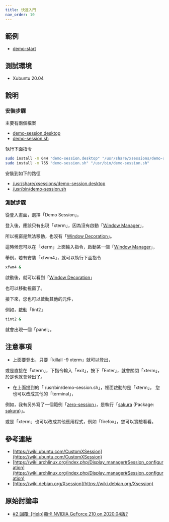```yaml
---
title: 快速入門
nav_order: 10
---
```



## 範例

* [demo-start](https://github.com/samwhelp/note-about-xsession/tree/gh-pages/_demo/xsession-concept/demo-start)


## 測試環境

* Xubuntu 20.04


## 說明


### 安裝步驟

主要有兩個檔案

* [demo-session.desktop](https://github.com/samwhelp/note-about-xsession/tree/gh-pages/_demo/xsession-concept/demo-start/demo-session.desktop)
* [demo-session.sh](https://github.com/samwhelp/note-about-xsession/tree/gh-pages/_demo/xsession-concept/demo-start/demo-session.sh)

執行下面指令

``` sh
sudo install -m 644 "demo-session.desktop" "/usr/share/xsessions/demo-session.desktop"
sudo install -m 755 "demo-session.sh" "/usr/bin/demo-session.sh"
```

安裝到如下的路徑

* [/usr/share/xsessions/demo-session.desktop](https://github.com/samwhelp/note-about-xsession/tree/gh-pages/_demo/xsession-concept/demo-start/demo-session.desktop)
* [/usr/bin/demo-session.sh](https://github.com/samwhelp/note-about-xsession/tree/gh-pages/_demo/xsession-concept/demo-start/demo-session.sh)


### 測試步驟

從登入畫面，選擇「Demo Session」，

登入後，應該只有出現「xterm」，因為沒有啟動「[Window Manager](https://en.wikipedia.org/wiki/Window_manager)」，

所以視窗是無法移動，也沒有「[Window Decoration](https://en.wikipedia.org/wiki/Window_(computing)#Window_decoration)」。

這時候您可以在「xterm」上面輸入指令，啟動某一個「[Window Manager](https://en.wikipedia.org/wiki/Window_manager)」，

舉例，若有安裝「xfwm4」，就可以執行下面指令

``` sh
xfwm4 &
```

啟動後，就可以看到「[Window Decoration](https://en.wikipedia.org/wiki/Window_(computing)#Window_decoration)」

也可以移動視窗了。



接下來，您也可以啟動其他的元件，

例如，啟動「tint2」


``` sh
tint2 &
```

就會出現一個「panel」。


## 注意事項

* 上面要登出，只要「killall -9 xterm」就可以登出，

或是直接在「xterm」，下指令輸入「exit」，按下「Enter」，就會關閉「xterm」，於是也就會登出了。

* 在上面提到的「 /usr/bin/demo-session.sh」，裡面啟動的是「xterm」，
您也可以改成其他的「terminal」，

例如，我有另外寫了一個範例「[zero-session](https://github.com/samwhelp/note-about-xsession/tree/gh-pages/_demo/xsession-zero/zero-session)」，是執行「[sakura](http://manpages.ubuntu.com/manpages/focal/en/man1/sakura.1.html) (Package: [sakura](https://packages.ubuntu.com/focal/sakura))」。

或是「xterm」也可以改成其他應用程式，例如「firefox」，您可以實驗看看。


## 參考連結

* [https://wiki.ubuntu.com/CustomXSession](https://wiki.ubuntu.com/CustomXSession)
* [https://wiki.archlinux.org/index.php/Display_manager#Session_configuration](https://wiki.archlinux.org/index.php/Display_manager#Session_configuration)
* [https://wiki.debian.org/Xsession](https://wiki.debian.org/Xsession)


## 原始討論串

* [#2 回覆: [Help]顯卡 NVIDIA GeForce 210 on 2020.04版?](https://www.ubuntu-tw.org/modules/newbb/viewtopic.php?post_id=362406#forumpost362406)
